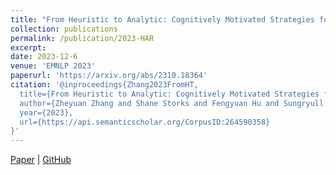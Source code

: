 ```yaml
---
title: "From Heuristic to Analytic: Cognitively Motivated Strategies for Coherent Physical Commonsense Reasoning"
collection: publications
permalink: /publication/2023-HAR
excerpt: 
date: 2023-12-6
venue: 'EMNLP 2023'
paperurl: 'https://arxiv.org/abs/2310.18364'
citation: '@inproceedings{Zhang2023FromHT,
  title={From Heuristic to Analytic: Cognitively Motivated Strategies for Coherent Physical Commonsense Reasoning},
  author={Zheyuan Zhang and Shane Storks and Fengyuan Hu and Sungryull Sohn and Moontae Lee and Honglak Lee and Joyce Chai},
  year={2023},
  url={https://api.semanticscholar.org/CorpusID:264590358}
}'
---
```

[Paper](https://arxiv.org/abs/2310.18364) |
[GitHub]()